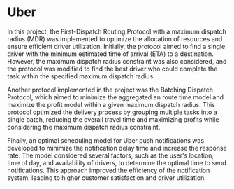 # Uber
In this project, the First-Dispatch Routing Protocol with a maximum dispatch radius (MDR) was implemented to optimize the allocation of resources and ensure efficient driver utilization. Initially, the protocol aimed to find a single driver with the minimum estimated time of arrival (ETA) to a destination. However, the maximum dispatch radius constraint was also considered, and the protocol was modified to find the best driver who could complete the task within the specified maximum dispatch radius.

Another protocol implemented in the project was the Batching Dispatch Protocol, which aimed to minimize the aggregated en route time model and maximize the profit model within a given maximum dispatch radius. This protocol optimized the delivery process by grouping multiple tasks into a single batch, reducing the overall travel time and maximizing profits while considering the maximum dispatch radius constraint.

Finally, an optimal scheduling model for Uber push notifications was developed to minimize the notification delay time and increase the response rate. The model considered several factors, such as the user's location, time of day, and availability of drivers, to determine the optimal time to send notifications. This approach improved the efficiency of the notification system, leading to higher customer satisfaction and driver utilization.
